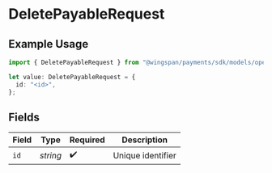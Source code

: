 # DeletePayableRequest

## Example Usage

```typescript
import { DeletePayableRequest } from "@wingspan/payments/sdk/models/operations";

let value: DeletePayableRequest = {
  id: "<id>",
};
```

## Fields

| Field              | Type               | Required           | Description        |
| ------------------ | ------------------ | ------------------ | ------------------ |
| `id`               | *string*           | :heavy_check_mark: | Unique identifier  |